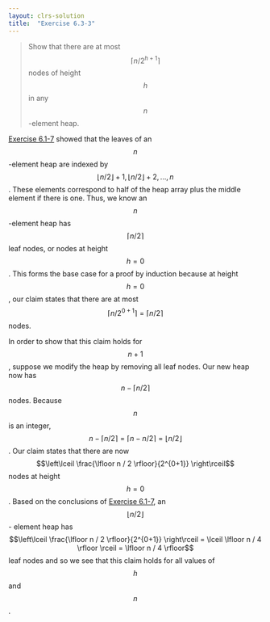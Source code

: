 ```yaml
---
layout: clrs-solution
title:  "Exercise 6.3-3"
---
```

>Show that there are at most $$\lceil n / 2^{h+1} \rceil$$ nodes of height $$h$$ in any $$n$$-element heap.

[Exercise 6.1-7](/CLRS/solutions/06/e6.1-7) showed that the leaves of an $$n$$-element heap are indexed by $$\lfloor n / 2 \rfloor + 1, \lfloor n / 2 \rfloor + 2, \dots, n$$. These elements correspond to half of the heap array plus the middle element if there is one. Thus, we know an $$n$$-element heap has $$\lceil n / 2 \rceil$$ leaf nodes, or nodes at height $$h = 0$$. This forms the base case for a proof by induction because at height $$h = 0$$, our claim states that there are at most $$\lceil n / 2^{0+1} \rceil = \lceil n / 2 \rceil$$ nodes.

In order to show that this claim holds for $$n + 1$$, suppose we modify the heap by removing all leaf nodes. Our new heap now has $$n - \lceil n / 2 \rceil$$ nodes. Because $$n$$ is an integer, $$ n - \lceil n / 2 \rceil = \lceil n - n / 2 \rceil = \lfloor n / 2 \rfloor$$. Our claim states that there are now $$\left\lceil \frac{\lfloor n / 2 \rfloor}{2^{0+1}} \right\rceil$$ nodes at height $$h = 0$$. Based on the conclusions of [Exercise 6.1-7](/CLRS/solutions/06/e6.1-7), an $$\lfloor n / 2 \rfloor$$ - element heap has $$\left\lceil \frac{\lfloor n / 2 \rfloor}{2^{0+1}} \right\rceil = \lceil \lfloor n / 4 \rfloor \rceil = \lfloor n / 4 \rfloor$$ leaf nodes and so we see that this claim holds for all values of $$h$$ and $$n$$.